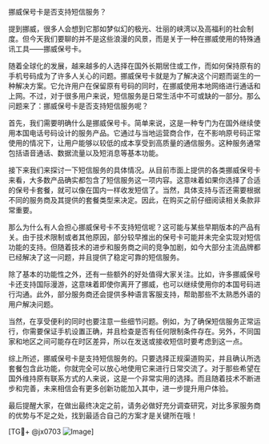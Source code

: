 挪威保号卡是否支持短信服务？

提到挪威，很多人会想到它那如梦似幻的极光、壮丽的峡湾以及高福利的社会制度。但今天我们要聊的并不是这些浪漫的风景，而是关于一种在挪威使用的特殊通讯工具——挪威保号卡。

随着全球化的发展，越来越多的人选择在国外长期居住或工作，而如何保持原有的手机号码成为了许多人关心的问题。挪威保号卡就是为了解决这个问题而诞生的一种解决方案。它允许用户在保留原有号码的同时，在挪威使用本地网络进行通话和上网。不过，对于很多用户来说，短信服务是日常生活中不可或缺的一部分。那么问题来了：挪威保号卡是否支持短信服务呢？

首先，我们需要明确什么是挪威保号卡。简单来说，这是一种专门为在国外继续使用本国电话号码设计的服务产品。它通过与当地运营商合作，在不影响原号码正常使用的情况下，让用户能够以较低的成本享受到高质量的通信服务。这种服务通常包括语音通话、数据流量以及短消息等基本功能。

接下来我们来探讨一下短信服务的具体情况。从目前市面上提供的各类挪威保号卡来看，大多数产品确实都包含了短信服务这一项内容。这意味着如果你选择了合适的保号卡套餐，就可以像在国内一样收发短信了。当然，具体支持与否还需要根据不同的服务商及其提供的套餐类型来决定。因此，在购买之前仔细阅读相关条款非常重要。

那么为什么有人会担心挪威保号卡不支持短信呢？这可能与某些早期版本的产品有关。由于技术限制或者其他原因，部分较早推出的保号卡可能并未完全实现对短信功能的支持。但随着技术的进步和服务商之间的竞争加剧，如今大部分主流品牌都已经解决了这一问题，并且提供了稳定可靠的短信服务。

除了基本的功能性之外，还有一些额外的好处值得大家关注。比如，许多挪威保号卡还支持国际漫游，这意味着即使你离开了挪威，也可以继续使用你的本国号码进行沟通。此外，部分服务商还会提供多种语言客服支持，帮助那些不太熟悉外语的用户解决问题。

当然，在享受便利的同时也要注意一些细节问题。例如，为了确保短信服务正常运行，你需要保证手机设置正确，并且检查是否有任何限制条件存在。另外，不同国家和地区之间可能存在时区差异，所以在发送或接收短信时要考虑到这一点。

综上所述，挪威保号卡是支持短信服务的。只要选择正规渠道购买，并且确认所选套餐包含此功能，你就完全可以放心地使用它来进行日常交流了。对于那些希望在国外维持原有联系方式的人来说，这是一个非常实用的选择。而且随着技术不断进步和完善，未来相信会有更多创新功能加入其中，进一步提升用户体验。

最后提醒大家，在做出最终决定之前，请务必做好充分调查研究，对比多家服务商的优势与不足之处，找到最适合自己的方案才是关键所在哦！

[TG💪+ @jx0703 ![Image](https://github.com/user-attachments/assets/dbca1d08-cadb-493c-b0ec-ad6f7a83f270)]